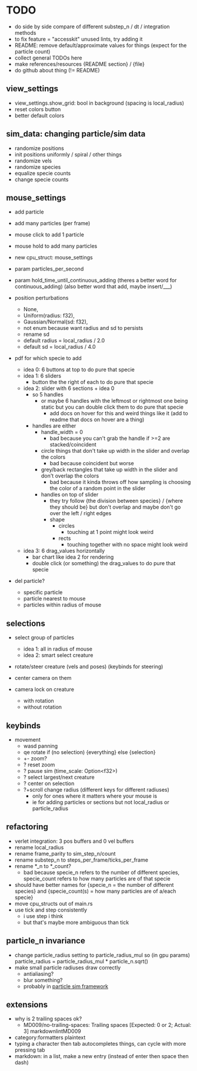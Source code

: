 # TODO

- do side by side compare of different substep_n / dt / integration methods
- to fix feature = "accesskit" unused lints, try adding it
- README: remove default/approximate values for things (expect for the particle count)
- collect general TODOs here
- make references/resources {README section} / {file}
- do github about thing (!= README)

## view_settings

- view_settings.show_grid: bool in background (spacing is local_radius)
- reset colors button
- better default colors

## sim_data: changing particle/sim data

- randomize positions
- init positions uniformly / spiral / other things
- randomize vels
- randomize species
- equalize specie counts
- change specie counts

## mouse_settings

- add particle
- add many particles (per frame)
- mouse click to add 1 particle
- mouse hold to add many particles
- new cpu_struct: mouse_settings
- param particles_per_second
- param hold_time_until_continuous_adding (theres a better word for continuous_adding) (also better word that add, maybe insert/___)
- position perturbations
    - None,
    - Uniform(radius: f32),
    - Gaussian/Normal(sd: f32),
    - not enum because want radius and sd to persists
    - rename sd
    - default radius = local_radius / 2.0
    - default sd = local_radius / 4.0
- pdf for which specie to add
    - idea 0: 6 buttons at top to do pure that specie
    - idea 1: 6 sliders
        - button the the right of each to do pure that specie
    - idea 2: slider with 6 sections + idea 0
        - so 5 handles
            - or maybe 6 handles with the leftmost or rightmost one being static but you can double click them to do pure that specie
                - add docs on hover for this and weird things like it (add to readme that docs on hover are a thing)
        - handles are either
            - handle_width = 0
                - bad because you can't grab the handle if >=2 are stacked/coincident
            - circle things that don't take up width in the slider and overlap the colors
                - bad because coincident but worse
            - grey/back rectangles that take up width in the slider and don't overlap the colors
                - bad because it kinda throws off how sampling is choosing the color of a random point in the slider
            - handles on top of slider
                - they try follow {the division between species} / {where they should be}
                but don't overlap
                and maybe don't go over the left / right edges
                - shape
                    - circles
                        - touching at 1 point might look weird
                    - rects
                        - touching together with no space might look weird
    - idea 3: 6 drag_values horizontally
        - bar chart like idea 2 for rendering
        - double click (or something) the drag_values to do pure that specie

- del particle?
    - specific particle
    - particle nearest to mouse
    - particles within radius of mouse

## selections

- select group of particles
    - idea 1: all in radius of mouse
    - idea 2: smart select creature

- rotate/steer creature (vels and poses) (keybinds for steering)
- center camera on them
- camera lock on creature
    - with rotation
    - without rotation

## keybinds

- movement
    - wasd panning
    - qe rotate if (no selection) {everything} else {selection}
    - +- zoom?
    - ? reset zoom
    - ? pause sim (time_scale: Option\<f32>)
    - ? select largest/next creature
    - ? center on selection
    - ?+scroll change radius (different keys for different radiuses)
        - only for ones where it matters where your mouse is
        - ie for adding particles or sections but not local_radius or particle_radius

## refactoring

- verlet integration: 3 pos buffers and 0 vel buffers
- rename local_radius
- rename frame_parity to sim_step_n/count
- rename substep_n to steps_per_frame/ticks_per_frame
- rename \*_n to \*_count?
    - bad because specie_n refers to the number of different species, specie_count refers to how many particles are of that specie
- should have better names for {specie_n = the number of different species} and {specie_count(s) = how many particles are of a/each specie}
- move cpu_structs out of main.rs
- use tick and step consistently
    - i use step i think
    - but that's maybe more ambiguous than tick

## particle_n invariance

- change particle_radius setting to particle_radius_mul so (in gpu params) particle_radius = particle_radius_mul * particle_n.sqrt()
- make small particle radiuses draw correctly
    - antialiasing?
    - blur something?
    - probably in [particle sim framework](https://github.com/DeadlockCode/quarkstrom)

## extensions

- why is 2 trailing spaces ok?
    - MD009/no-trailing-spaces: Trailing spaces [Expected: 0 or 2; Actual: 3] markdownlintMD009
- category:formatters plaintext
- typing a character then tab autocompletes things, can cycle with more pressing tab
- markdown: in a list, make a new entry (instead of enter then space then dash)
